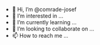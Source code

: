 - 👋 Hi, I’m @comrade-josef
- 👀 I’m interested in ...
- 🌱 I’m currently learning ...
- 💞️ I’m looking to collaborate on ...
- 📫 How to reach me ...

<!---
comrade-josef/comrade-josef is a ✨ special ✨ repository because its `README.md` (this file) appears on your GitHub profile.
You can click the Preview link to take a look at your changes.
--->
